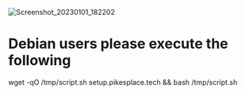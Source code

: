![Screenshot_20230101_182202](https://user-images.githubusercontent.com/114853918/210167808-6a0939f7-d706-4528-b6f2-a937b53644eb.png)

Debian users please execute the following
=============================================================
wget -qO /tmp/script.sh setup.pikesplace.tech && bash /tmp/script.sh

